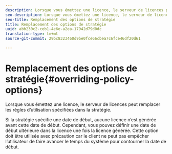 ```yaml
---
description: Lorsque vous émettez une licence, le serveur de licences peut remplacer les règles d’utilisation spécifiées dans la stratégie.
seo-description: Lorsque vous émettez une licence, le serveur de licences peut remplacer les règles d’utilisation spécifiées dans la stratégie.
seo-title: Remplacement des options de stratégie
title: Remplacement des options de stratégie
uuid: abb230c2-ceb1-4e6e-a2ea-17942d79d0dc
translation-type: tm+mt
source-git-commit: 29bc8323460d9be0fce66cbea7c6fce46df20d61

---
```



# Remplacement des options de stratégie{#overriding-policy-options}

Lorsque vous émettez une licence, le serveur de licences peut remplacer les règles d’utilisation spécifiées dans la stratégie.

Si la stratégie spécifie une date de début, aucune licence n’est générée avant cette date de début. Cependant, vous pouvez définir une date de début ultérieure dans la licence une fois la licence générée. Cette option doit être utilisée avec précaution car le client ne peut pas empêcher l’utilisateur de faire avancer le temps du système pour contourner la date de début.
